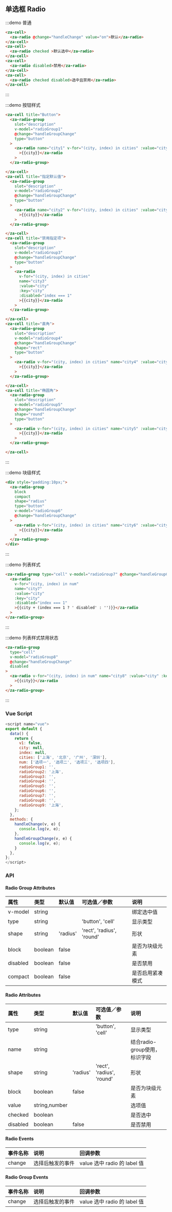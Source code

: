 ## 单选框 Radio

:::demo 普通

```html
<za-cell>
  <za-radio @change="handleChange" value="on">默认</za-radio>
</za-cell>
<za-cell>
  <za-radio checked >默认选中</za-radio>
</za-cell>
<za-cell>
  <za-radio disabled>禁用</za-radio>
</za-cell>
<za-cell>
  <za-radio checked disabled>选中且禁用</za-radio>
</za-cell>
```

:::

:::demo 按钮样式

```html
<za-cell title="Button">
  <za-radio-group
    slot="description"
    v-model="radioGroup1"
    @change="handleGroupChange"
    type="button"
  >
    <za-radio name="city1" v-for="(city, index) in cities" :value="city" :key="city"
      >{{city}}</za-radio
    >
  </za-radio-group>

</za-cell>
<za-cell title="指定默认值">
  <za-radio-group
    slot="description"
    v-model="radioGroup2"
    @change="handleGroupChange"
    type="button"
  >
    <za-radio name="city2" v-for="(city, index) in cities" :value="city" :key="city"
      >{{city}}</za-radio
    >
  </za-radio-group>

</za-cell>
<za-cell title="禁用指定项">
  <za-radio-group
    slot="description"
    v-model="radioGroup3"
    @change="handleGroupChange"
    type="button"
  >
    <za-radio
      v-for="(city, index) in cities"
      name="city3"
      :value="city"
      :key="city"
      :disabled="index === 1"
      >{{city}}</za-radio
    >
  </za-radio-group>

</za-cell>
<za-cell title="直角">
  <za-radio-group
    slot="description"
    v-model="radioGroup4"
    @change="handleGroupChange"
    shape="rect"
    type="button"
  >
    <za-radio v-for="(city, index) in cities" name="city4" :value="city" :key="city"
      >{{city}}</za-radio
    >
  </za-radio-group>

</za-cell>
<za-cell title="椭圆角">
  <za-radio-group
    slot="description"
    v-model="radioGroup5"
    @change="handleGroupChange"
    shape="round"
    type="button"
  >
    <za-radio v-for="(city, index) in cities" name="city5" :value="city" :key="city"
      >{{city}}</za-radio
    >
  </za-radio-group>

</za-cell>
```

:::

:::demo 块级样式

```html
<div style="padding:10px;">
  <za-radio-group
    block
    compact
    shape="radius"
    type="button"
    v-model="radioGroup6"
    @change="handleGroupChange"
  >
    <za-radio v-for="(city, index) in cities" name="city6" :value="city" :key="city"
      >{{city}}</za-radio
    >
  </za-radio-group>
</div>
```

:::

:::demo 列表样式

```html
<za-radio-group type="cell" v-model="radioGroup7" @change="handleGroupChange">
  <za-radio
    v-for="(city, index) in num"
    name="city7"
    :value="city"
    :key="city"
    :disabled="index === 1"
    >{{city + (index === 1 ? ' disabled' : '')}}</za-radio
  >
</za-radio-group>
```

:::

:::demo 列表样式禁用状态

```html
<za-radio-group
  type="cell"
  v-model="radioGroup8"
  @change="handleGroupChange"
  disabled
>
  <za-radio v-for="(city, index) in num" name="city8" :value="city" :key="city"
    >{{city}}</za-radio
  >
</za-radio-group>
```

:::

### Vue Script

```javascript
<script name="vue">
export default {
  data() {
    return {
      v1: false,
      city: null,
      index: null,
      cities: ['上海', '北京', '广州', '深圳'],
      num: ['选项一', '选项二', '选项三', '选项四'],
      radioGroup1: '',
      radioGroup2: '上海',
      radioGroup3: '',
      radioGroup4: '',
      radioGroup5: '',
      radioGroup6: '',
      radioGroup7: '',
      radioGroup8: '',
      radioGroup9: '上海',
    };
  },
  methods: {
    handleChange(v, e) {
      console.log(v, e);
    },
    handleGroupChange(v, e) {
      console.log(v, e);
    }
  },
};
</script>
```

### API

#### Radio Group Attributes

| 属性      | 类型   | 默认值   | 可选值／参数              | 说明                       |
| :-------- | :----- | :------- | :------------------------ | :------------------------- |
| v-model   | string |          |                           | 绑定选中值 |
| type      | string |          | 'button', 'cell'          | 显示类型                   |
| shape     | string | 'radius' | 'rect', 'radius', 'round' | 形状                       |
| block     | boolean   | false    |                           | 是否为块级元素             |
| disabled  | boolean   | false    |                           | 是否禁用                   |
| compact   | boolean   | false    |                           | 是否启用紧凑模式           |

#### Radio Attributes

| 属性      | 类型          | 默认值   | 可选值／参数              | 说明           |
| :-------- | :------------ | :------- | :------------------------ | :------------- |
| type      | string        |          | 'button', 'cell'          | 显示类型       |
| name      | string        |          |  | 结合radio-group使用，标识字段       |
| shape     | string        | 'radius' | 'rect', 'radius', 'round' | 形状           |
| block     | boolean          | false    |                           | 是否为块级元素 |
| value     | string,number |          |                           | 选项值         |
| checked   | boolean          |          |                           | 是否选中       |
| disabled  | boolean          | false    |                           | 是否禁用       |

#### Radio Events

| 事件名称 | 说明             | 回调参数                     |
| :------- | :--------------- | :--------------------------- |
| change   | 选择后触发的事件 | value 选中 radio 的 label 值 |

#### Radio Group Events

| 事件名称 | 说明             | 回调参数                     |
| :------- | :--------------- | :--------------------------- |
| change   | 选择后触发的事件 | value 选中 radio 的 label 值 |
